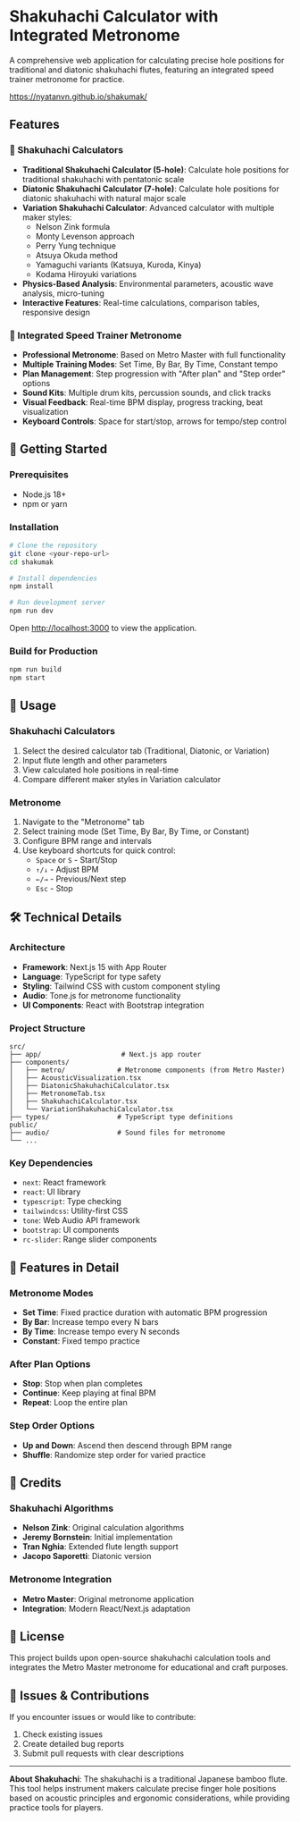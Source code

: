 # Shakuhachi Calculator with Integrated Metronome

A comprehensive web application for calculating precise hole positions for traditional and diatonic shakuhachi flutes, featuring an integrated speed trainer metronome for practice.

https://nyatanvn.github.io/shakumak/

## Features

### 🎋 Shakuhachi Calculators
- **Traditional Shakuhachi Calculator (5-hole)**: Calculate hole positions for traditional shakuhachi with pentatonic scale
- **Diatonic Shakuhachi Calculator (7-hole)**: Calculate hole positions for diatonic shakuhachi with natural major scale
- **Variation Shakuhachi Calculator**: Advanced calculator with multiple maker styles:
  - Nelson Zink formula
  - Monty Levenson approach
  - Perry Yung technique
  - Atsuya Okuda method
  - Yamaguchi variants (Katsuya, Kuroda, Kinya)
  - Kodama Hiroyuki variations
- **Physics-Based Analysis**: Environmental parameters, acoustic wave analysis, micro-tuning
- **Interactive Features**: Real-time calculations, comparison tables, responsive design

### 🎵 Integrated Speed Trainer Metronome
- **Professional Metronome**: Based on Metro Master with full functionality
- **Multiple Training Modes**: Set Time, By Bar, By Time, Constant tempo
- **Plan Management**: Step progression with "After plan" and "Step order" options
- **Sound Kits**: Multiple drum kits, percussion sounds, and click tracks
- **Visual Feedback**: Real-time BPM display, progress tracking, beat visualization
- **Keyboard Controls**: Space for start/stop, arrows for tempo/step control

## 🚀 Getting Started

### Prerequisites
- Node.js 18+ 
- npm or yarn

### Installation

```bash
# Clone the repository
git clone <your-repo-url>
cd shakumak

# Install dependencies
npm install

# Run development server
npm run dev
```

Open [http://localhost:3000](http://localhost:3000) to view the application.

### Build for Production

```bash
npm run build
npm start
```

## 📱 Usage

### Shakuhachi Calculators
1. Select the desired calculator tab (Traditional, Diatonic, or Variation)
2. Input flute length and other parameters
3. View calculated hole positions in real-time
4. Compare different maker styles in Variation calculator

### Metronome
1. Navigate to the "Metronome" tab
2. Select training mode (Set Time, By Bar, By Time, or Constant)
3. Configure BPM range and intervals
4. Use keyboard shortcuts for quick control:
   - `Space` or `S` - Start/Stop
   - `↑/↓` - Adjust BPM
   - `←/→` - Previous/Next step
   - `Esc` - Stop

## 🛠️ Technical Details

### Architecture
- **Framework**: Next.js 15 with App Router
- **Language**: TypeScript for type safety
- **Styling**: Tailwind CSS with custom component styling
- **Audio**: Tone.js for metronome functionality
- **UI Components**: React with Bootstrap integration

### Project Structure
```
src/
├── app/                    # Next.js app router
├── components/
│   ├── metro/             # Metronome components (from Metro Master)
│   ├── AcousticVisualization.tsx
│   ├── DiatonicShakuhachiCalculator.tsx
│   ├── MetronomeTab.tsx
│   ├── ShakuhachiCalculator.tsx
│   └── VariationShakuhachiCalculator.tsx
├── types/                 # TypeScript type definitions
public/
├── audio/                 # Sound files for metronome
└── ...
```

### Key Dependencies
- `next`: React framework
- `react`: UI library
- `typescript`: Type checking
- `tailwindcss`: Utility-first CSS
- `tone`: Web Audio API framework
- `bootstrap`: UI components
- `rc-slider`: Range slider components

## 🎯 Features in Detail

### Metronome Modes
- **Set Time**: Fixed practice duration with automatic BPM progression
- **By Bar**: Increase tempo every N bars
- **By Time**: Increase tempo every N seconds  
- **Constant**: Fixed tempo practice

### After Plan Options
- **Stop**: Stop when plan completes
- **Continue**: Keep playing at final BPM
- **Repeat**: Loop the entire plan

### Step Order Options
- **Up and Down**: Ascend then descend through BPM range
- **Shuffle**: Randomize step order for varied practice

## 📜 Credits

### Shakuhachi Algorithms
- **Nelson Zink**: Original calculation algorithms
- **Jeremy Bornstein**: Initial implementation
- **Tran Nghia**: Extended flute length support
- **Jacopo Saporetti**: Diatonic version

### Metronome Integration
- **Metro Master**: Original metronome application
- **Integration**: Modern React/Next.js adaptation

## 📄 License

This project builds upon open-source shakuhachi calculation tools and integrates the Metro Master metronome for educational and craft purposes.

## 🐛 Issues & Contributions

If you encounter issues or would like to contribute:
1. Check existing issues
2. Create detailed bug reports
3. Submit pull requests with clear descriptions

---

**About Shakuhachi**: The shakuhachi is a traditional Japanese bamboo flute. This tool helps instrument makers calculate precise finger hole positions based on acoustic principles and ergonomic considerations, while providing practice tools for players.
